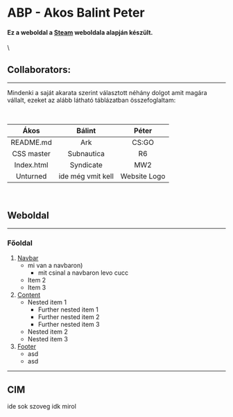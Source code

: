 # ABP - Akos Balint Peter

#### Ez a weboldal a [Steam](https://steamcommunity.com) weboldala alapján készült.

\

## Collaborators:

---

Mindenki a saját akarata szerint választott néhány dolgot amit magára vállalt, ezeket az alább látható táblázatban összefoglaltam:

&nbsp;

| Ákos       	 | Bálint     	| Péter 	    |
|:------------:	 |:------------:|:--------:	    |
| README.md      | Ark        	| CS:GO 	    |
| CSS master 	 | Subnautica 	| R6    	    |
| Index.html     | Syndicate  	| MW2   	    |
| Unturned       | ide még vmit kell | Website Logo  |

&nbsp;

## Weboldal

---
### Főoldal
1. [Navbar](./index.html#navbar)
   - mi van a navbaron)
        - mit csinal a navbaron levo cucc
   - Item 2
   - Item 3
2. [Content](./index.html#content)
   - Nested item 1
      - Further nested item 1
      - Further nested item 2
      - Further nested item 3
   - Nested item 2
   - Nested item 3
3. [Footer](./index.html#footer)
    - asd
    - asd

---
## CIM

ide sok szoveg idk mirol